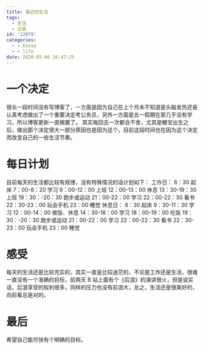 ```yaml
---
title: 最近的生活
tags:
  - 生活
  - 记录
id: '12079'
categories:
  - - Essay
  - - life
date: 2020-05-06 16:47:25
---
```


# 一个决定

很长一段时间没有写博客了，一方面是因为自己在上个月末不知道是头脑发热还是认真考虑做出了一个重要决定考公务员，另外一方面是五一假期在家几乎没有学习，所以博客更新一直搁置了。 其实每回去一次都会不舍，尤其是糖宝出生之后，做出那个决定很大一部分原因也是因为这个，目前这段时间也在因为这个决定而改变自己的一些生活节奏。

# 每日计划

目前每天的生活都比较有规律，没有特殊情况的话计划如下： 工作日： 6：30 起床 7：00-8：20 学习 9：00-12：00 上班 12：00-13：00 休息 13：30-19：30 上班 19：30：-20：30 跑步或运动 21：00-22：00 学习 22：00-22：30 看书 22：30-23：00 玩会手机 23：00 睡觉 休息日： 8：30 起床 9：30-11：30 学习 12：00-14：00 做饭、休息 14：30-18：00 学习 18：00-19：00 吃饭 19：30：-20：30 跑步或运动 21：00-22：00 学习 22：00-22：30 看书 22：30-23：00 玩会手机 23：00 睡觉

# 感受

每天的生活还是比较充实的，其实一直是比较迷茫的，不论是工作还是生活，很难一直没有一个准确的目标，前两天 B 站上面有个《后浪》的演讲很火，但是说实话，后浪享受的权利很多，同样的压力也没有前浪大，总之，生活还是很美好的，向前看总是对的。

# 最后

希望自己能尽快有个明确的目标。
